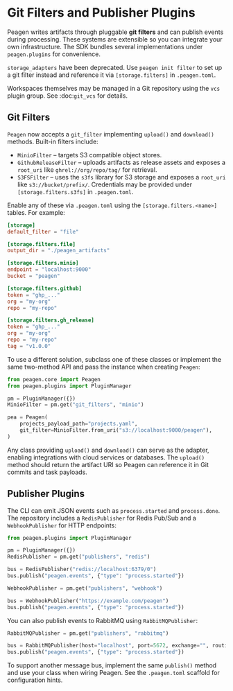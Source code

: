# Git Filters and Publisher Plugins

Peagen writes artifacts through pluggable **git filters** and can publish events during processing. These systems are extensible so you can integrate your own infrastructure. The SDK bundles several implementations under ``peagen.plugins`` for convenience.

``storage_adapters`` have been deprecated. Use ``peagen init filter`` to set up a git filter instead and reference it via ``[storage.filters]`` in ``.peagen.toml``.

Workspaces themselves may be managed in a Git repository using the
``vcs`` plugin group. See :doc:`git_vcs` for details.

## Git Filters

``Peagen`` now accepts a ``git_filter`` implementing ``upload()`` and ``download()`` methods. Built-in filters include:

- ``MinioFilter`` – targets S3 compatible object stores.
- ``GithubReleaseFilter`` – uploads artifacts as release assets and exposes a ``root_uri`` like ``ghrel://org/repo/tag/`` for retrieval.
- ``S3FSFilter`` – uses the ``s3fs`` library for S3 storage and exposes a
  ``root_uri`` like ``s3://bucket/prefix/``. Credentials may be provided under
  ``[storage.filters.s3fs]`` in ``.peagen.toml``.

Enable any of these via `.peagen.toml` using the `[storage.filters.<name>]`
tables. For example:

```toml
[storage]
default_filter = "file"

[storage.filters.file]
output_dir = "./peagen_artifacts"

[storage.filters.minio]
endpoint = "localhost:9000"
bucket = "peagen"

[storage.filters.github]
token = "ghp_..."
org = "my-org"
repo = "my-repo"

[storage.filters.gh_release]
token = "ghp_..."
org = "my-org"
repo = "my-repo"
tag = "v1.0.0"
```

To use a different solution, subclass one of these classes or implement the same two-method API and pass the instance when creating `Peagen`:

```python
from peagen.core import Peagen
from peagen.plugins import PluginManager

pm = PluginManager({})
MinioFilter = pm.get("git_filters", "minio")

pea = Peagen(
    projects_payload_path="projects.yaml",
    git_filter=MinioFilter.from_uri("s3://localhost:9000/peagen"),
)
```

Any class providing `upload()` and `download()` can serve as the adapter, enabling integrations with cloud services or databases. The `upload()` method should return the artifact URI so Peagen can reference it in Git commits and task payloads.

## Publisher Plugins

The CLI can emit JSON events such as `process.started` and `process.done`. The repository includes a `RedisPublisher` for Redis Pub/Sub and a `WebhookPublisher` for HTTP endpoints:


```python
from peagen.plugins import PluginManager

pm = PluginManager({})
RedisPublisher = pm.get("publishers", "redis")

bus = RedisPublisher("redis://localhost:6379/0")
bus.publish("peagen.events", {"type": "process.started"})
```

```python
WebhookPublisher = pm.get("publishers", "webhook")

bus = WebhookPublisher("https://example.com/peagen")
bus.publish("peagen.events", {"type": "process.started"})
```

You can also publish events to RabbitMQ using `RabbitMQPublisher`:

```python
RabbitMQPublisher = pm.get("publishers", "rabbitmq")

bus = RabbitMQPublisher(host="localhost", port=5672, exchange="", routing_key="peagen.events")
bus.publish("peagen.events", {"type": "process.started"})
```

To support another message bus, implement the same `publish()` method and use your class when wiring Peagen. See the `.peagen.toml` scaffold for configuration hints.
